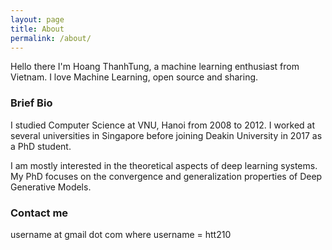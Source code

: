```yaml
---
layout: page
title: About
permalink: /about/
---
```

Hello there
I'm Hoang ThanhTung, a machine learning enthusiast from Vietnam. I love Machine Learning, open source and sharing.

### Brief Bio

I studied Computer Science at VNU, Hanoi from 2008 to 2012. I worked at several universities in Singapore before joining Deakin University in 2017 as a PhD student.

I am mostly interested in the theoretical aspects of deep learning systems. My PhD focuses on the convergence and generalization properties of Deep Generative Models.


### Contact me

username at gmail dot com where username = htt210
